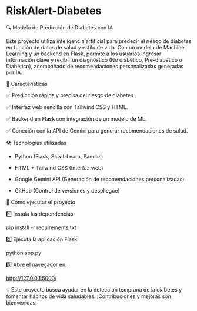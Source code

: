 # RiskAlert-Diabetes

🔍 Modelo de Predicción de Diabetes con IA

Este proyecto utiliza inteligencia artificial para predecir el riesgo de diabetes en función de datos de salud y estilo de vida. Con un modelo de Machine Learning y un backend en Flask, permite a los usuarios ingresar información clave y recibir un diagnóstico (No diabético, Pre-diabético o Diabético), acompañado de recomendaciones personalizadas generadas por IA.


🚀 Características

✅ Predicción rápida y precisa del riesgo de diabetes.

✅ Interfaz web sencilla con Tailwind CSS y HTML.

✅ Backend en Flask con integración de un modelo de ML.

✅ Conexión con la API de Gemini para generar recomendaciones de salud.


🛠 Tecnologías utilizadas

- Python (Flask, Scikit-Learn, Pandas)

- HTML + Tailwind CSS (Interfaz web)

- Google Gemini API (Generación de recomendaciones personalizadas)

- GitHub (Control de versiones y despliegue)


📌 Cómo ejecutar el proyecto

1️⃣ Instala las dependencias:

pip install -r requirements.txt

2️⃣  Ejecuta la aplicación Flask:

python app.py

3️⃣ Abre el navegador en:

http://127.0.0.1:5000/


💡 Este proyecto busca ayudar en la detección temprana de la diabetes y fomentar hábitos de vida saludables. ¡Contribuciones y mejoras son bienvenidas!
